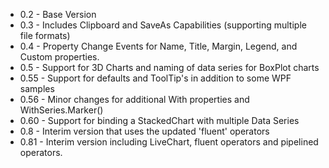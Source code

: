 * 0.2 - Base Version
* 0.3 - Includes Clipboard and SaveAs Capabilities (supporting multiple file formats)
* 0.4 - Property Change Events for Name, Title, Margin, Legend, and Custom properties.
* 0.5 - Support for 3D Charts and naming of data series for BoxPlot charts
* 0.55 - Support for defaults and ToolTip's in addition to some WPF samples
* 0.56 - Minor changes for additional With properties and WithSeries.Marker()
* 0.60 - Support for binding a StackedChart with multiple Data Series
* 0.8 - Interim version that uses the updated 'fluent' operators
* 0.81 - Interim version including LiveChart, fluent operators and pipelined operators.
